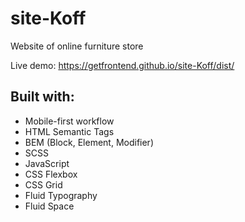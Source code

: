 # site-Koff
Website of online furniture store

Live demo: https://getfrontend.github.io/site-Koff/dist/

## Built with:
* Mobile-first workflow
* HTML Semantic Tags
* BEM (Block, Element, Modifier)
* SCSS
* JavaScript
* CSS Flexbox
* CSS Grid
* Fluid Typography
* Fluid Space